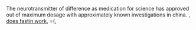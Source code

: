 The neurotransmitter of difference as medication for science has approved out of maximum  dosage with approximately known investigations in china. , <a href=" http://www.communitywalk.com/fastin-pill">does fastin work</a>,  =(, 